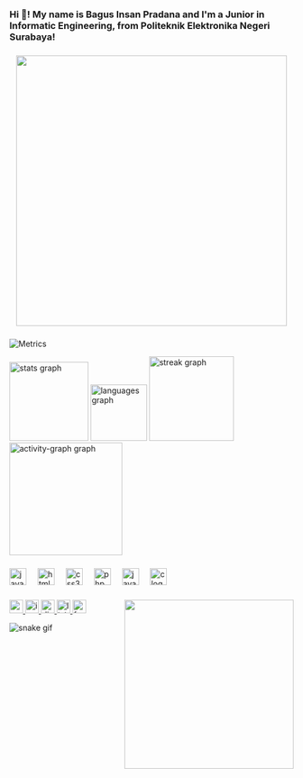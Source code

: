 <h3 align="left">Hi 👋! My name is Bagus Insan Pradana and I'm a Junior in Informatic Engineering, from Politeknik Elektronika Negeri Surabaya!</h3>

###

<div align="center">
  <img height="480" src="https://images2.alphacoders.com/666/thumb-1920-666358.jpg"  />
</div>

###

![Metrics](./metrics.svg)


<div align="left">
  <img src="https://github-readme-stats.vercel.app/api?username=RockHead07&hide_title=false&hide_rank=false&show_icons=true&include_all_commits=true&count_private=true&disable_animations=false&theme=graywhite&locale=en&hide_border=false&order=1" height="140" alt="stats graph"  />
  <img src="https://github-readme-stats.vercel.app/api/top-langs?username=RockHead07&locale=en&hide_title=false&layout=compact&card_width=320&langs_count=5&theme=graywhite&hide_border=false&order=2" height="100" alt="languages graph"  />
  <img src="https://streak-stats.demolab.com?user=RockHead07&locale=en&mode=daily&theme=graywhite&hide_border=false&border_radius=5&order=3" height="150" alt="streak graph"  />
  
  <img src="https://github-readme-activity-graph.vercel.app/graph?username=RockHead07&radius=16&theme=high-contrast&area=true&order=5" height="200" alt="activity-graph graph"  />
</div>

###

<div align="left">
  <img src="https://cdn.jsdelivr.net/gh/devicons/devicon/icons/javascript/javascript-original.svg" height="30" alt="javascript logo"  />
  <img width="12" />
  <img src="https://cdn.jsdelivr.net/gh/devicons/devicon/icons/html5/html5-original.svg" height="30" alt="html5 logo"  />
  <img width="12" />
  <img src="https://cdn.jsdelivr.net/gh/devicons/devicon/icons/css3/css3-original.svg" height="30" alt="css3 logo"  />
  <img width="12" />
  <img src="https://cdn.jsdelivr.net/gh/devicons/devicon/icons/php/php-original.svg" height="30" alt="php logo"  />
  <img width="12" />
  <img src="https://cdn.jsdelivr.net/gh/devicons/devicon/icons/java/java-original.svg" height="30" alt="java logo"  />
  <img width="12" />
  <img src="https://cdn.jsdelivr.net/gh/devicons/devicon/icons/c/c-original.svg" height="30" alt="c logo"  />
</div>

###

<img align="right" height="300" src="https://media1.tenor.com/m/xAYj92aUDLIAAAAd/guts.gif"  />

###

<div align="left">
  <a href="https://www.youtube.com/@rockhead0745" target="_blank">
    <img src="https://img.shields.io/static/v1?message=Youtube&logo=youtube&label=&color=FF0000&logoColor=white&labelColor=&style=for-the-badge" height="24" alt="youtube logo"  />
  </a>
  <a href="https://www.instagram.com/gaatsuu/" target="_blank">
    <img src="https://img.shields.io/static/v1?message=Instagram&logo=instagram&label=&color=E4405F&logoColor=white&labelColor=&style=for-the-badge" height="24" alt="instagram logo"  />
  </a>
  <a href="311442746533740544" target="_blank">
    <img src="https://img.shields.io/static/v1?message=Discord&logo=discord&label=&color=7289DA&logoColor=white&labelColor=&style=for-the-badge" height="24" alt="discord logo"  />
  </a>
  <a href="https://www.linkedin.com/in/bagus-insan-pradana-69513434a/" target="_blank">
    <img src="https://img.shields.io/static/v1?message=LinkedIn&logo=linkedin&label=&color=0077B5&logoColor=white&labelColor=&style=for-the-badge" height="24" alt="linkedin logo"  />
  </a>
  <a href="https://web.facebook.com/rock.head.75286?locale=id_ID&_rdc=1&_rdr#" target="_blank">
    <img src="https://img.shields.io/static/v1?message=Facebook&logo=facebook&label=&color=1877F2&logoColor=white&labelColor=&style=for-the-badge" height="24" alt="facebook logo"  />
  </a>
</div>

![snake gif](https://github.com/yusriltakeuchi/yusriltakeuchi/blob/output/github-snake.gif)

